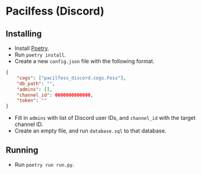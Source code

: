 # Pacilfess (Discord)

## Installing

-   Install [Poetry](https://python-poetry.org/).
-   Run `poetry install`.
-   Create a new `config.json` file with the following format.

```json
{
    "cogs": ["pacilfess_discord.cogs.Fess"],
    "db_path": "",
    "admins": [],
    "channel_id": 0000000000000,
    "token": ""
}
```

-   Fill in `admins` with list of Discord user IDs, and `channel_id` with the target channel ID.
-   Create an empty file, and run `database.sql` to that database.

## Running

-   Run `poetry run run.py`.
